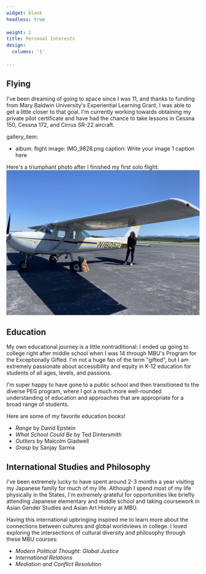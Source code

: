 ```yaml
---
widget: blank
headless: true

weight: 2
title: Personal Interests
design:
  columns: '1'
  
---
```


## Flying

I've been dreaming of going to space since I was 11, and thanks to funding from Mary Baldwin University's Experiential Learning Grant, I was able to get a little closer to that goal. I'm currently working towards obtaining my private pilot certificate and have had the chance to take lessons in Cessna 150, Cessna 172, and Cirrus SR-22 aircraft. 

gallery_item:
- album: flight
  image: IMG_9828.png
  caption: Write your image 1 caption here

Here's a triumphant photo after I finished my first solo flight: ![flight](flight.png "First time flying alone!")

## Education

My own educational journey is a little nontraditional: I ended up going to college right after middle school when I was 14 through MBU's Program for the Exceptionally Gifted. I'm not a huge fan of the term "gifted", but I am extremely passionate about accessibility and equity in K-12 education for students of all ages, levels, and passions. 

I'm super happy to have gone to a public school and then transitioned to the diverse PEG program, where I got a much more well-rounded understanding of education and approaches that are appropriate for a broad range of students.

Here are some of my favorite education books!

- _Range_ by David Epstein
- _What School Could Be_ by Ted Dintersmith
- _Outliers_ by Malcolm Gladwell
- _Grasp_ by Sanjay Sarma

## International Studies and Philosophy

I've been extremely lucky to have spent around 2-3 months a year visiting my Japanese family for much of my life. Although I spend most of my life physically in the States, I'm extremely grateful for opportunities like briefly attending Japanese elementary and middle school and taking coursework in Asian Gender Studies and Asian Art History at MBU.

Having this international upbringing inspired me to learn more about the connections between cultures and global worldviews in college. I loved exploring the intersections of cultural diversity and philosophy through these MBU courses:
- _Modern Political Thought: Global Justice_
- _International Relations_
- _Mediation and Conflict Resolution_
